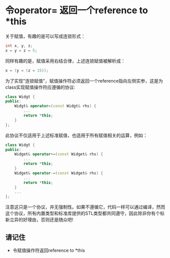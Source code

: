 # 令operator= 返回一个reference to *this
关于赋值，有趣的是可以写成连锁形式：
```c++
int x, y, z;
x = y = z = 5;
```
同样有趣的是，赋值采用右结合律，上述连锁赋值被解析成：
```c++
x = (y = (z = 15));
```
为了实现"连锁赋值"，赋值操作符必须返回一个reference指向左侧实参，这是为class实现赋值操作符应遵循的协议:
```c++
class Widgt {
public:
    Widgt& operator=(const Widgt& rhs) {
        ...
        return *this;
    }
};
```
此协议不仅适用于上述标准赋值，也适用于所有赋值相关的运算，例如：
```c++
class Widgt {
public:
    Widget& operator+=(const Widget& rhs) {
        ...
        return *this;
    }
    Widget& operator-=(const Widget& rhs) {
        ...
        return *this;
    } 
    ...   
};
```
注意这只是一个协议，并无强制性。如果不遵循它，代码一样可以通过编译，然而这个协议，所有内置类型和标准库提供的STL类型都共同遵守，因此除非你有个标新立异的好理由，否则还是随众吧!
## 请记住
- 令赋值操作符返回reference to *this